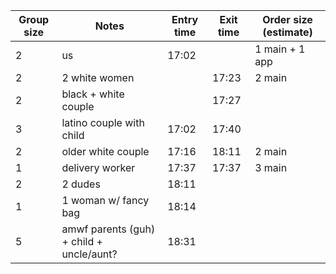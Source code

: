 Group size|Notes|Entry time|Exit time|Order size (estimate)
-|-|-|-|-
2|us|17:02||1 main + 1 app
2|2 white women||17:23|2 main
2|black + white couple||17:27
3|latino couple with child|17:02|17:40
2|older white couple|17:16|18:11|2 main
1|delivery worker|17:37|17:37|3 main
2|2 dudes|18:11||
1|1 woman w/ fancy bag|18:14||
5|amwf parents (guh) + child + uncle/aunt?|18:31
